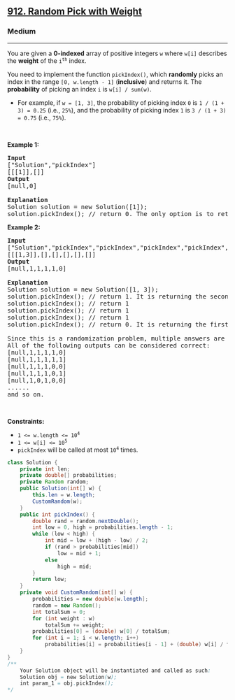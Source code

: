 <h2><a href="https://leetcode.com/problems/random-pick-with-weight">912. Random Pick with Weight</a></h2><h3>Medium</h3><hr><p>You are given a <strong>0-indexed</strong> array of positive integers <code>w</code> where <code>w[i]</code> describes the <strong>weight</strong> of the <code>i<sup>th</sup></code> index.</p>

<p>You need to implement the function <code>pickIndex()</code>, which <strong>randomly</strong> picks an index in the range <code>[0, w.length - 1]</code> (<strong>inclusive</strong>) and returns it. The <strong>probability</strong> of picking an index <code>i</code> is <code>w[i] / sum(w)</code>.</p>

<ul>
	<li>For example, if <code>w = [1, 3]</code>, the probability of picking index <code>0</code> is <code>1 / (1 + 3) = 0.25</code> (i.e., <code>25%</code>), and the probability of picking index <code>1</code> is <code>3 / (1 + 3) = 0.75</code> (i.e., <code>75%</code>).</li>
</ul>

<p>&nbsp;</p>
<p><strong class="example">Example 1:</strong></p>

<pre>
<strong>Input</strong>
[&quot;Solution&quot;,&quot;pickIndex&quot;]
[[[1]],[]]
<strong>Output</strong>
[null,0]

<strong>Explanation</strong>
Solution solution = new Solution([1]);
solution.pickIndex(); // return 0. The only option is to return 0 since there is only one element in w.
</pre>

<p><strong class="example">Example 2:</strong></p>

<pre>
<strong>Input</strong>
[&quot;Solution&quot;,&quot;pickIndex&quot;,&quot;pickIndex&quot;,&quot;pickIndex&quot;,&quot;pickIndex&quot;,&quot;pickIndex&quot;]
[[[1,3]],[],[],[],[],[]]
<strong>Output</strong>
[null,1,1,1,1,0]

<strong>Explanation</strong>
Solution solution = new Solution([1, 3]);
solution.pickIndex(); // return 1. It is returning the second element (index = 1) that has a probability of 3/4.
solution.pickIndex(); // return 1
solution.pickIndex(); // return 1
solution.pickIndex(); // return 1
solution.pickIndex(); // return 0. It is returning the first element (index = 0) that has a probability of 1/4.

Since this is a randomization problem, multiple answers are allowed.
All of the following outputs can be considered correct:
[null,1,1,1,1,0]
[null,1,1,1,1,1]
[null,1,1,1,0,0]
[null,1,1,1,0,1]
[null,1,0,1,0,0]
......
and so on.
</pre>

<p>&nbsp;</p>
<p><strong>Constraints:</strong></p>

<ul>
	<li><code>1 &lt;= w.length &lt;= 10<sup>4</sup></code></li>
	<li><code>1 &lt;= w[i] &lt;= 10<sup>5</sup></code></li>
	<li><code>pickIndex</code> will be called at most <code>10<sup>4</sup></code> times.</li>
</ul>

```java
class Solution {
    private int len;
    private double[] probabilities;
    private Random random;
    public Solution(int[] w) {
        this.len = w.length;
        CustomRandom(w);
    }
    public int pickIndex() {
        double rand = random.nextDouble();
        int low = 0, high = probabilities.length - 1;
        while (low < high) {
            int mid = low + (high - low) / 2;
            if (rand > probabilities[mid])
                low = mid + 1;
            else
                high = mid;
        }
        return low;
    }
    private void CustomRandom(int[] w) {
        probabilities = new double[w.length];
        random = new Random();
        int totalSum = 0;
        for (int weight : w)
            totalSum += weight;
        probabilities[0] = (double) w[0] / totalSum;
        for (int i = 1; i < w.length; i++)
            probabilities[i] = probabilities[i - 1] + (double) w[i] / totalSum;
    }
}
/**
    Your Solution object will be instantiated and called as such:
    Solution obj = new Solution(w);
    int param_1 = obj.pickIndex();
*/
```
